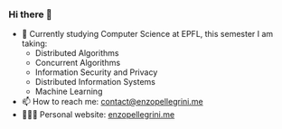 ### Hi there 👋



- 🔭 Currently studying Computer Science at EPFL, this semester I am taking:
  + Distributed Algorithms
  + Concurrent Algorithms
  + Information Security and Privacy
  + Distributed Information Systems
  + Machine Learning
- 📫 How to reach me:
  [contact@enzopellegrini.me](mailto:contact@enzopellegrini.me)
- 👨🏻‍💻 Personal website: [enzopellegrini.me](https://enzopellegrini.me)
